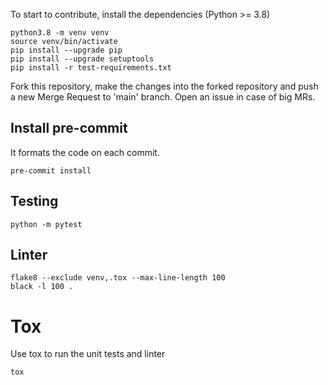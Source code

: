 To start to contribute, install the dependencies (Python >= 3.8)
```
python3.8 -m venv venv
source venv/bin/activate
pip install --upgrade pip
pip install --upgrade setuptools
pip install -r test-requirements.txt
```

Fork this repository, make the changes into the forked repository and push a new Merge Request to 'main' branch.
Open an issue in case of big MRs.

## Install pre-commit

It formats the code on each commit.

```
pre-commit install
```

## Testing

```
python -m pytest
```

## Linter
```
flake8 --exclude venv,.tox --max-line-length 100
black -l 100 .
```

# Tox
Use tox to run the unit tests and linter
```
tox
```

